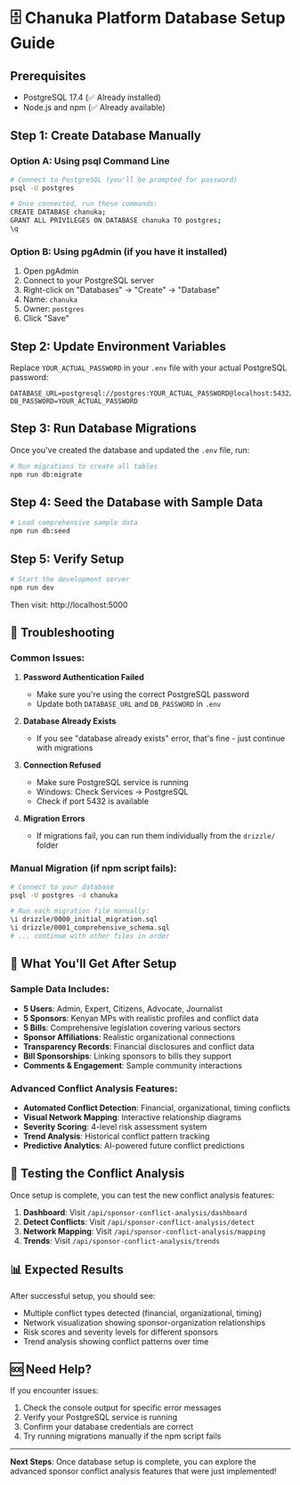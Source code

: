 # 🗄️ Chanuka Platform Database Setup Guide

## Prerequisites
- PostgreSQL 17.4 (✅ Already installed)
- Node.js and npm (✅ Already available)

## Step 1: Create Database Manually

### Option A: Using psql Command Line
```bash
# Connect to PostgreSQL (you'll be prompted for password)
psql -U postgres

# Once connected, run these commands:
CREATE DATABASE chanuka;
GRANT ALL PRIVILEGES ON DATABASE chanuka TO postgres;
\q
```

### Option B: Using pgAdmin (if you have it installed)
1. Open pgAdmin
2. Connect to your PostgreSQL server
3. Right-click on "Databases" → "Create" → "Database"
4. Name: `chanuka`
5. Owner: `postgres`
6. Click "Save"

## Step 2: Update Environment Variables

Replace `YOUR_ACTUAL_PASSWORD` in your `.env` file with your actual PostgreSQL password:

```env
DATABASE_URL=postgresql://postgres:YOUR_ACTUAL_PASSWORD@localhost:5432/chanuka
DB_PASSWORD=YOUR_ACTUAL_PASSWORD
```

## Step 3: Run Database Migrations

Once you've created the database and updated the `.env` file, run:

```bash
# Run migrations to create all tables
npm run db:migrate
```

## Step 4: Seed the Database with Sample Data

```bash
# Load comprehensive sample data
npm run db:seed
```

## Step 5: Verify Setup

```bash
# Start the development server
npm run dev
```

Then visit: http://localhost:5000

## 🔧 Troubleshooting

### Common Issues:

1. **Password Authentication Failed**
   - Make sure you're using the correct PostgreSQL password
   - Update both `DATABASE_URL` and `DB_PASSWORD` in `.env`

2. **Database Already Exists**
   - If you see "database already exists" error, that's fine - just continue with migrations

3. **Connection Refused**
   - Make sure PostgreSQL service is running
   - Windows: Check Services → PostgreSQL
   - Check if port 5432 is available

4. **Migration Errors**
   - If migrations fail, you can run them individually from the `drizzle/` folder

### Manual Migration (if npm script fails):
```bash
# Connect to your database
psql -U postgres -d chanuka

# Run each migration file manually:
\i drizzle/0000_initial_migration.sql
\i drizzle/0001_comprehensive_schema.sql
# ... continue with other files in order
```

## 🎯 What You'll Get After Setup

### Sample Data Includes:
- **5 Users**: Admin, Expert, Citizens, Advocate, Journalist
- **5 Sponsors**: Kenyan MPs with realistic profiles and conflict data
- **5 Bills**: Comprehensive legislation covering various sectors
- **Sponsor Affiliations**: Realistic organizational connections
- **Transparency Records**: Financial disclosures and conflict data
- **Bill Sponsorships**: Linking sponsors to bills they support
- **Comments & Engagement**: Sample community interactions

### Advanced Conflict Analysis Features:
- **Automated Conflict Detection**: Financial, organizational, timing conflicts
- **Visual Network Mapping**: Interactive relationship diagrams
- **Severity Scoring**: 4-level risk assessment system
- **Trend Analysis**: Historical conflict pattern tracking
- **Predictive Analytics**: AI-powered future conflict predictions

## 🚀 Testing the Conflict Analysis

Once setup is complete, you can test the new conflict analysis features:

1. **Dashboard**: Visit `/api/sponsor-conflict-analysis/dashboard`
2. **Detect Conflicts**: Visit `/api/sponsor-conflict-analysis/detect`
3. **Network Mapping**: Visit `/api/sponsor-conflict-analysis/mapping`
4. **Trends**: Visit `/api/sponsor-conflict-analysis/trends`

## 📊 Expected Results

After successful setup, you should see:
- Multiple conflict types detected (financial, organizational, timing)
- Network visualization showing sponsor-organization relationships
- Risk scores and severity levels for different sponsors
- Trend analysis showing conflict patterns over time

## 🆘 Need Help?

If you encounter issues:
1. Check the console output for specific error messages
2. Verify your PostgreSQL service is running
3. Confirm your database credentials are correct
4. Try running migrations manually if the npm script fails

---

**Next Steps**: Once database setup is complete, you can explore the advanced sponsor conflict analysis features that were just implemented!